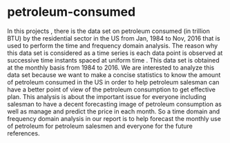 # petroleum-consumed
In this projects , there is the data set on  petroleum consumed (in trillion BTU) by the residential sector in the US from Jan, 1984  to Nov, 2016 that is used to perform the time and frequency domain analysis. The reason why this data set is considered as a time series is each  data point is observed at successive time instants spaced at uniform time . This data set is obtained at the monthly basis from 1984 to 2016. We are interested to analyze this data set because 
we want to make a concise statistics to know the amount of petroleum consumed in the US in order to help petroleum salesman can have a better point of view of the petroleum consumption to get effective plan. This analysis is about the important issue for everyone including salesman  to have a decent forecasting image of petroleum consumption as well as manage and predict the price in each month. So a time domain and frequency domain analysis in our report is to help forecast the monthly use of petroleum for petroleum salesmen and everyone for the future references. 
